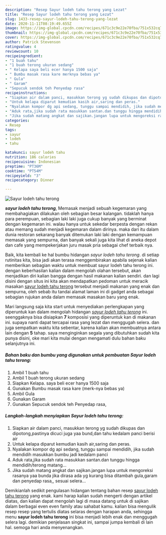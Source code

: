 ```yaml
---
description: "Resep Sayur lodeh tahu terong yang Lezat"
title: "Resep Sayur lodeh tahu terong yang Lezat"
slug: 1433-resep-sayur-lodeh-tahu-terong-yang-lezat
date: 2020-11-11T08:19:49.655Z
image: https://img-global.cpcdn.com/recipes/671c3c9e22e70fba/751x532cq70/sayur-lodeh-tahu-terong-foto-resep-utama.jpg
thumbnail: https://img-global.cpcdn.com/recipes/671c3c9e22e70fba/751x532cq70/sayur-lodeh-tahu-terong-foto-resep-utama.jpg
cover: https://img-global.cpcdn.com/recipes/671c3c9e22e70fba/751x532cq70/sayur-lodeh-tahu-terong-foto-resep-utama.jpg
author: Patrick Stevenson
ratingvalue: 4
reviewcount: 10
recipeingredient:
- "1 buah tahu"
- "1 buah terong ukuran sedang"
- " Kelapa saya beli ecer hanya 1500 saja"
- " Bumbu masak rasa kare merknya bebas ya"
- " Gula"
- " Garam"
- "Sepucuk sendok teh Penyedap rasa"
recipeinstructions:
- "Siapkan air dalam panci, masukkan terong yg sudah dikupas dan dipotong,pastinya dicuci juga yaa bund,dan tahu kedalam panci berisi air"
- "Untuk kelapa diparut kemudian kasih air,saring dan peras."
- "Nyalakan kompor dg api sedang, tunggu sampai mendidih, jika sudah mendidih masukkan bumbu jadi kedalam panci"
- "Aduk rata,jika sudah rata masukkan santan.dan tunggu hingga mendidih/terong matang..."
- "Jika sudah matang angkat dan sajikan.jangan lupa untuk mengoreksi rasanya yaa bunda jika dirasa ada yg kurang bisa ditambah gula,garam dan penyedap rasa,, sesuai selera..."
categories:
- Resep
tags:
- sayur
- lodeh
- tahu

katakunci: sayur lodeh tahu 
nutrition: 186 calories
recipecuisine: Indonesian
preptime: "PT36M"
cooktime: "PT54M"
recipeyield: "3"
recipecategory: Dinner

---
```



![Sayur lodeh tahu terong](https://img-global.cpcdn.com/recipes/671c3c9e22e70fba/751x532cq70/sayur-lodeh-tahu-terong-foto-resep-utama.jpg)

<b><i>sayur lodeh tahu terong</i></b>, Memasak menjadi sebuah kegemaran yang membahagiakan dilakukan oleh sebagian besar kalangan. tidaklah hanya para perempuan, sebagian laki laki juga cukup banyak yang berminat dengan kegemaran ini. walau hanya untuk sekedar berpesta dengan rekan atau memang sudah menjadi kegemaran dalam dirinya. maka dari itu dalam dunia restoran sekarang banyak ditemukan laki laki dengan kemampuan memasak yang sempurna, dan banyak sekali juga kita lihat di aneka depot dan cafe yang mempekerjakan juru masak pria sebagai chef terbaik nya.

Baik, kita kembali ke hal bumbu hidangan <i>sayur lodeh tahu terong</i>. di setiap rutinitas kita, bisa jadi akan terasa menggembirakan apabila sejenak kalian memberikan sebagian waktu untuk membuat sayur lodeh tahu terong ini. dengan keberhasilan kalian dalam mengolah olahan tersebut, akan menjadikan diri kalian bangga dengan hasil makanan kalian sendiri. dan lagi disini dengan situs ini kita akan mendapatkan pedoman untuk meracik masakan <u>sayur lodeh tahu terong</u> tersebut menjadi makanan yang enak dan sempurna, oleh sebab itu tandai alamat laman ini di gadget anda sebagai sebagian rujukan anda dalam memasak masakan baru yang enak.




Mari langsung saja kita start untuk menyediakan perlengkapan yang diperuntuk kan dalam mengolah hidangan <u><i>sayur lodeh tahu terong</i></u> ini. seenggaknya bisa disiapkan <b>7</b> komposisi yang diperuntuk kan di makanan ini. supaya nanti dapat tercapai rasa yang lezat dan menggugah selera. dan juga sempatkan waktu kita sebentar, karena kalian akan membuatnya antara lain dengan <b>5</b> tahap. saya menginginkan segala yang dibutuhkan sudah kita punya disini, oke mari kita mulai dengan mengamati dulu bahan baku selanjutnya ini.

<!--inarticleads1-->

##### Bahan baku dan bumbu yang digunakan untuk pembuatan Sayur lodeh tahu terong:

1. Ambil 1 buah tahu
1. Ambil 1 buah terong ukuran sedang
1. Siapkan  Kelapa. saya beli ecer hanya 1500 saja
1. Gunakan  Bumbu masak rasa kare (merk-nya bebas ya)
1. Ambil  Gula
1. Gunakan  Garam
1. Gunakan Sepucuk sendok teh Penyedap rasa,




<!--inarticleads2-->

##### Langkah-langkah menyiapkan Sayur lodeh tahu terong:

1. Siapkan air dalam panci, masukkan terong yg sudah dikupas dan dipotong,pastinya dicuci juga yaa bund,dan tahu kedalam panci berisi air
1. Untuk kelapa diparut kemudian kasih air,saring dan peras.
1. Nyalakan kompor dg api sedang, tunggu sampai mendidih, jika sudah mendidih masukkan bumbu jadi kedalam panci
1. Aduk rata,jika sudah rata masukkan santan.dan tunggu hingga mendidih/terong matang...
1. Jika sudah matang angkat dan sajikan.jangan lupa untuk mengoreksi rasanya yaa bunda jika dirasa ada yg kurang bisa ditambah gula,garam dan penyedap rasa,, sesuai selera...




Demikianlah sedikit pengulasan hidangan tentang bahan resep <u>sayur lodeh tahu terong</u> yang enak. kami harap kalian sudah mengerti dengan artikel diatas, dan kalian dapat mengolah lagi di masa datang untuk di sajikan dalam berbagai even even family atau sahabat kamu. kalian bisa mengulik resep resep yang tertulis diatas selaras dengan harapan anda, sehingga menu <b>sayur lodeh tahu terong</b> ini bisa menjadi lebih enak dan menggugah selera lagi. demikian penjelasan singkat ini, sampai jumpa kembali di lain hal. semoga hari anda menyenangkan.

